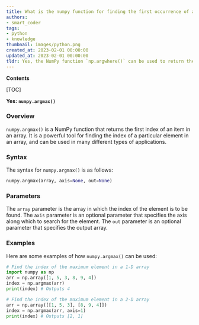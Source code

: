 ```yaml
---
title: What is the numpy function for finding the first occurrence of an element in an array?
authors:
- smart_coder
tags:
- python
- knowledge
thumbnail: images/python.png
created_at: 2023-02-01 00:00:00
updated_at: 2023-02-01 00:00:00
tldr: Yes, the NumPy function `np.argwhere()` can be used to return the first index of something in an array in Python.
---
```


**Contents**

[TOC]

**Yes: `numpy.argmax()`**

### Overview

`numpy.argmax()` is a NumPy function that returns the first index of an item in an array. It is a powerful tool for finding the index of a particular element in an array, and can be used in many different types of applications.

### Syntax

The syntax for `numpy.argmax()` is as follows:

```python
numpy.argmax(array, axis=None, out=None)
```

### Parameters

The `array` parameter is the array in which the index of the element is to be found. The `axis` parameter is an optional parameter that specifies the axis along which to search for the element. The `out` parameter is an optional parameter that specifies the output array.

### Examples

Here are some examples of how `numpy.argmax()` can be used:

```python
# Find the index of the maximum element in a 1-D array
import numpy as np
arr = np.array([1, 5, 3, 8, 9, 4])
index = np.argmax(arr)
print(index) # Outputs 4

# Find the index of the maximum element in a 2-D array
arr = np.array([[1, 5, 3], [8, 9, 4]])
index = np.argmax(arr, axis=1)
print(index) # Outputs [2, 1]
```
